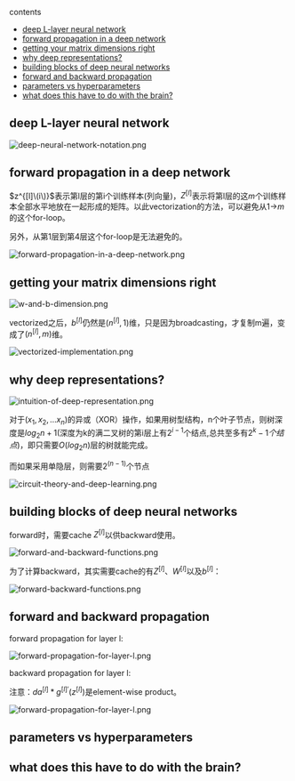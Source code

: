 contents

  * [deep L-layer neural network](#deep-l-layer-neural-network)
  * [forward propagation in a deep network](#forward-propagation-in-a-deep-network)
  * [getting your matrix dimensions right](#getting-your-matrix-dimensions-right)
  * [why deep representations?](#why-deep-representations)
  * [building blocks of deep neural networks](#building-blocks-of-deep-neural-networks)
  * [forward and backward propagation](#forward-and-backward-propagation)
  * [parameters vs hyperparameters](#parameters-vs-hyperparameters)
  * [what does this have to do with the brain?](#what-does-this-have-to-do-with-the-brain)

## deep L-layer neural network

![deep-neural-network-notation.png](https://raw.githubusercontent.com/daiwk/dl.ai/master/c1/imgs/deep-neural-network-notation.png)

## forward propagation in a deep network

$z^{[l]\(i\)}$表示第l层的第i个训练样本(列向量)，$Z^{[l]}$表示将第l层的这$m$个训练样本全部水平地放在一起形成的矩阵。以此vectorization的方法，可以避免从1->$m$的这个for-loop。

另外，从第1层到第4层这个for-loop是无法避免的。

![forward-propagation-in-a-deep-network.png](https://raw.githubusercontent.com/daiwk/dl.ai/master/c1/imgs/forward-propagation-in-a-deep-network.png)

## getting your matrix dimensions right

![w-and-b-dimension.png](https://raw.githubusercontent.com/daiwk/dl.ai/master/c1/imgs/w-and-b-dimension.png)

vectorized之后，$b^{[l]}$仍然是$(n^{[l]},1)$维，只是因为broadcasting，才复制m遍，变成了$(n^{[l]},m)$维。

![vectorized-implementation.png](https://raw.githubusercontent.com/daiwk/dl.ai/master/c1/imgs/vectorized-implementation.png)

## why deep representations?

![intuition-of-deep-representation.png](https://raw.githubusercontent.com/daiwk/dl.ai/master/c1/imgs/intuition-of-deep-representation.png)

对于$(x_1,x_2,...x_n)$的异或（XOR）操作，如果用树型结构，n个叶子节点，则树深度是$log_2n+1$(深度为k的满二叉树的第i层上有$2^{i-1}$个结点,总共至多有$2^k-1个结点$)，即只需要$O(log_2n)$层的树就能完成。

而如果采用单隐层，则需要$2^{(n-1)}$个节点

![circuit-theory-and-deep-learning.png](https://raw.githubusercontent.com/daiwk/dl.ai/master/c1/imgs/circuit-theory-and-deep-learning.png)

## building blocks of deep neural networks

forward时，需要cache $Z^{[l]}$以供backward使用。

![forward-and-backward-functions.png](https://raw.githubusercontent.com/daiwk/dl.ai/master/c1/imgs/forward-and-backward-functions.png)

为了计算backward，其实需要cache的有$Z^{[l]}$、$W^{[l]}$以及$b^{[l]}$：

![forward-backward-functions.png](https://raw.githubusercontent.com/daiwk/dl.ai/master/c1/imgs/forward-backward-functions.png)

## forward and backward propagation

forward propagation for layer l:

![forward-propagation-for-layer-l.png](https://raw.githubusercontent.com/daiwk/dl.ai/master/c1/imgs/forward-propagation-for-layer-l.png)

backward propagation for layer l:

注意：$da^{[l]}*g^{[l]'}(z^{[l]})$是element-wise product。

![forward-propagation-for-layer-l.png](https://raw.githubusercontent.com/daiwk/dl.ai/master/c1/imgs/forward-propagation-for-layer-l.png)



## parameters vs hyperparameters

## what does this have to do with the brain?


